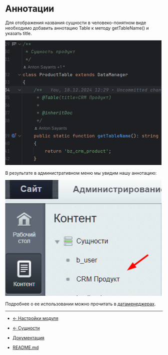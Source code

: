 # Аннотации
Для отображения названия сущности в человеко-понятном виде необходимо добавить аннотацию Table к методу getTableName() и указать title.

<img src="./images/annotations/phpdoc-annotation.png" alt="аннотация метода getTableName()" width="500"/>

В результате в административном меню мы увидим нашу аннотацию:

<img src="./images/annotations/phpdoc-annotation-menu.png" alt="аннотация меню" width="500"/>


Подробнее о ее использовании можно прочитать в [датаменеджерах](./datamanager.md).

____
- [<- Настройки модуля](./settings.md)
- [<- Сущности](./entities.md)


- [Документация](./instruction.md)
- [README.md](../README.md)